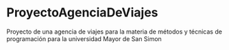 # ProyectoAgenciaDeViajes
Proyecto de una agencia de viajes para la materia de métodos y técnicas de programación para la universidad Mayor de San Simon
